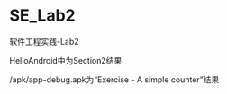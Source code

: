 # SE_Lab2

软件工程实践-Lab2

HelloAndroid中为Section2结果

/apk/app-debug.apk为“Exercise - A simple counter”结果
